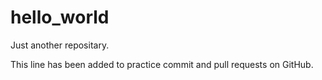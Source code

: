 # hello_world
Just another repositary.

This line has been added to practice commit and pull requests on GitHub.
